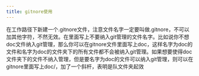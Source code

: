 ```yaml
---
title: gitnore使用
---
```

在工作路径下新建一个.gitnore文件，注意文件名字一定要叫做.gitnore，不可以加其他字符，不然无效。在里面写上不要纳入git管理的文件名字。比如说你不想doc文件纳入git管理，那么你可以在gitnore文件里面写上doc，这样名字为doc的文件和名字为doc的文件夹下的所有文件都不会被纳入git管理。如果想要使得doc文件夹下的文件不纳入管理，但是要名字为doc的文件可以纳入git管理，则可以在gitnore里面写上doc/，加了一个斜杆，表明是队文件夹起效